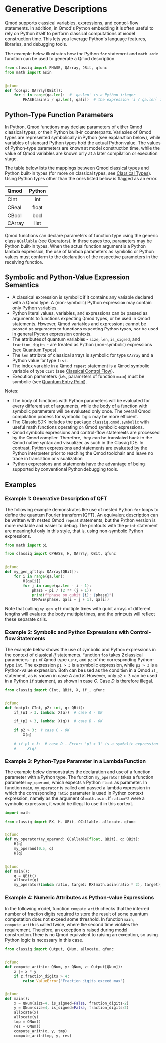 # Generative Descriptions

Qmod supports classical variables, expressions, and control-flow statements. In addition,
in Qmod's Python embedding it is often useful to rely on Python itself to perform classical
computations at model construction time. This lets you leverage Python's language features,
libraries, and debugging tools.

The example below illustrates how the Python `for` statement and `math.asin` function
can be used to generate a Qmod description.

```python
from classiq import PHASE, QArray, QBit, qfunc
from math import asin


@qfunc
def foo(qa: QArray[QBit]):
    for i in range(qa.len):  # 'qa.len' is a Python integer
        PHASE(asin(i / qa.len), qa[i])  # the expression `i / qa.len` is a Python float
```

## Python-Type Function Parameters

In Python, Qmod functions may declare parameters of either Qmod classical types, or
their Python built-in counterparts. Variables of Qmod types are represented symbolically
in Python (see explanation below), while variables of standard Python types hold the actual
Python value. The values of Python-type parameters are known at model construction time, while
the value of Qmod variables are known only at a later compilation or execution stage.

The table below lists the mappings between Qmod classical types and Python built-in
types (for more on classical types, see [Classical Types](classical-types.md)). Using
Python types other than the ones listed below is flagged as an error.

| Qmod   | Python |
| :----- | :----: |
| CInt   |  int   |
| CReal  | float  |
| CBool  |  bool  |
| CArray |  list  |

Qmod functions can declare parameters of function type using the generic class `QCallable`
(see [Operators](operators.md)). In these cases too, parameters may be Python built-in types.
When the actual function argument is a Python lambda expression, the use of lambda parameters
as symbolic or Python values must conform to the declaration of the respective parameters
in the receiving function.

## Symbolic and Python-Value Expression Semantics

-   A classical expression is symbolic if it contains any variable declared with a Qmod
    type. A (non-symbolic) Python expression may contain only Python variables.
-   Python literal values, variables, and expressions can be passed as arguments to
    functions expecting Qmod types, or be used in Qmod statements. However, Qmod variables
    and expressions cannot be passed as arguments to functions expecting Python types,
    nor be used in general Python expression contexts.
-   The attributes of quantum variables - `size`, `len`, `is_signed`, and `fraction_digits` -
    are treated as Python (non-symbolic) expressions (see [Quantum Types](quantum-types.md)).
-   The `len` attribute of classical arrays is symbolic for type `CArray` and a Python value
    for type `list`.
-   The index variable in a Qmod `repeat` statement is a Qmod symbolic variable of type
    `CInt` (see [Classical Control Flow](statements/classical-control-flow.md)).
-   Execution parameters (i.e., parameters of function `main`) must be symbolic (see
    [Quantum Entry Point](quantum-entry-point.md)).

Notes:

-   The body of functions with Python parameters will be evaluated for every different set of
    arguments, while the body of a function with symbolic parameters will be evaluated only once.
    The overall Qmod compilation process for symbolic logic may be more efficient.
-   The Classiq SDK includes the package `classiq.qmod.symbolic` with useful math functions
    operating on Qmod symbolic expressions.
-   Qmod symbolic expressions and control-flow statements are processed by the Qmod compiler.
    Therefore, they can be translated back to the Qmod native syntax and visualized as such
    in the Classiq IDE. In contrast, Python expressions and statements are evaluated by the
    Python interpreter prior to reaching the Qmod toolchain and leave no trace in translation
    or visualization.
-   Python expressions and statements have the advantage of being supported by conventional Python
    debugging tools.

## Examples

### Example 1: Generative Description of QFT

The following example demonstrates the use of nested Python `for` loops to define
the quantum Fourier transform (QFT). An equivalent description can be written with nested
Qmod `repeat` statements, but the Python version is more readable and easier to debug.
The printouts with the `print` statement are meaningful only in this style, that is,
using non-symbolic Python expressions.

```python
from math import pi

from classiq import CPHASE, H, QArray, QBit, qfunc


@qfunc
def my_gen_qft(qa: QArray[QBit]):
    for i in range(qa.len):
        H(qa[i])
        for j in range(qa.len - i - 1):
            phase = pi / (2 ** (j + 1))
            print(f"phase on qubit {i}: {phase}")
            CPHASE(phase, qa[i + j + 1], qa[i])
```

Note that calling `my_gen_qft` multiple times with qubit arrays of different lengths will
evaluate the body multiple times, and the printouts will reflect these separate calls.

### Example 2: Symbolic and Python Expressions with Control-flow Statements

The example below shows the use of symbolic and Python expressions in the context of classical _if_ statements.
Function `foo` takes 2 classical parameters - `p1` of Qmod type `CInt`, and `p2` of the corresponding Python-type `int`.
The expression `p1 > 3` is a symbolic expression, while `p2 > 3` is a Python-value expression.
Both can be used as the condition in a Qmod `if_` statement, as is shown in case _A_ and _B_.
However, only `p2 > 3` can be used in a Python `if` statement, as shown in case _C_. Case _D_ is therefore illegal.

```python
from classiq import CInt, QBit, X, if_, qfunc


@qfunc
def foo(p1: CInt, p2: int, q: QBit):
    if_(p1 > 3, lambda: X(q))  # case A - OK

    if_(p2 > 3, lambda: X(q))  # case B - OK

    if p2 > 3:  # case C - OK
        X(q)

    # if p1 > 3:  # case D - Error: 'p1 > 3' is a symbolic expression
    #     X(q)
```

### Example 3: Python-Type Parameter in a Lambda Function

The example below demonstrates the declaration and use of a function parameter with
a Python type. The function `my_operator` takes a function parameter `my_operand`,
which expects a Python `float` as parameter. In function `main`, `my_operator` is called
and passed a lambda expression in which the corresponding `ratio` parameter is used
in Python context expression, namely as the argument of `math.asin`. If `ration*2` were
a symbolic expression, it would be illegal to use it in this context.

```python
import math

from classiq import RX, H, QBit, QCallable, allocate, qfunc


@qfunc
def my_operator(my_operand: QCallable[float, QBit], q: QBit):
    H(q)
    my_operand(0.5, q)
    H(q)


@qfunc
def main():
    q = QBit()
    allocate(q)
    my_operator(lambda ratio, target: RX(math.asin(ratio * 2), target), q)
```

### Example 4: Numeric Attributes as Python-value Expressions

In the following model, function `compute_arith` checks that the inferred number of
fraction digits required to store the result of some quantum computation does not
exceed some threshold. In function `main`, `compute_arith` is called twice, where the
second time violates the requirement. Therefore, an exception is raised during model
construction.There is no Qmod equivalent to raising an exception, so using Python logic
is necessary in this case.

```python
from classiq import Output, QNum, allocate, qfunc


@qfunc
def compute_arith(x: QNum, y: QNum, z: Output[QNum]):
    z |= x * y
    if z.fraction_digits > 4:
        raise ValueError("Fraction digits exceed max")


@qfunc
def main():
    x = QNum(size=4, is_signed=False, fraction_digits=2)
    y = QNum(size=4, is_signed=False, fraction_digits=2)
    allocate(x)
    allocate(y)
    tmp = QNum()
    res = QNum()
    compute_arith(x, y, tmp)
    compute_arith(tmp, y, res)
```

